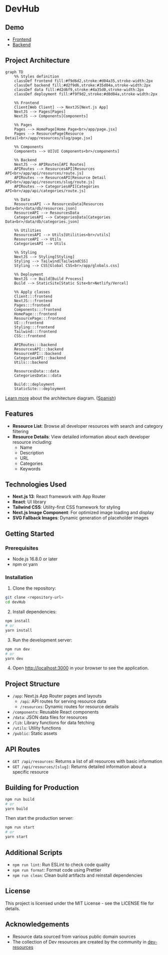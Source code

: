 # DevHub

## Demo

- [Frontend]()
- [Backend]()

## Project Architecture

```mermaid
graph TD
    %% Styles definition
    classDef frontend fill:#f9d6d2,stroke:#d04a35,stroke-width:2px
    classDef backend fill:#d2f9d6,stroke:#35d04a,stroke-width:2px
    classDef data fill:#d2d6f9,stroke:#4a35d0,stroke-width:2px
    classDef deployment fill:#f9f9d2,stroke:#d0d04a,stroke-width:2px

    %% Frontend
    Client[Web Client] --> NextJS[Next.js App]
    NextJS --> Pages[Pages]
    NextJS --> Components[Components]
    
    %% Pages
    Pages --> HomePage[Home Page<br>/app/page.jsx]
    Pages --> ResourcePage[Resource Detail<br>/app/resources/slug/page.jsx]
    
    %% Components
    Components --> UI[UI Components<br>/components]
    
    %% Backend
    NextJS --> APIRoutes[API Routes]
    APIRoutes --> ResourcesAPI[Resources API<br>/app/api/resources/route.js]
    APIRoutes --> ResourceAPI[Resource Detail API<br>/app/api/resources/slug/route.js]
    APIRoutes --> CategoriesAPI[Categories API<br>/app/api/categories/route.js]
    
    %% Data
    ResourcesAPI --> ResourcesData[Resources Data<br>/data/db/resources.json]
    ResourceAPI --> ResourcesData
    CategoriesAPI --> CategoriesData[Categories Data<br>/data/db/categories.json]
    
    %% Utilities
    ResourcesAPI --> Utils[Utilities<br>/utils]
    ResourceAPI --> Utils
    CategoriesAPI --> Utils
    
    %% Styling
    NextJS --> Styling[Styling]
    Styling --> Tailwind[TailwindCSS]
    Styling --> CSS[Global CSS<br>/app/globals.css]
    
    %% Deployment
    NextJS --> Build[Build Process]
    Build --> StaticSite[Static Site<br>Netlify/Vercel]
    
    %% Apply classes
    Client:::frontend
    NextJS:::frontend
    Pages:::frontend
    Components:::frontend
    HomePage:::frontend
    ResourcePage:::frontend
    UI:::frontend
    Styling:::frontend
    Tailwind:::frontend
    CSS:::frontend
    
    APIRoutes:::backend
    ResourcesAPI:::backend
    ResourceAPI:::backend
    CategoriesAPI:::backend
    Utils:::backend
    
    ResourcesData:::data
    CategoriesData:::data
    
    Build:::deployment
    StaticSite:::deployment
```
[Learn more](./architecture-diagram.md) about the architecture diagram. ([Spanish](./architecture-diagram-es.md))

## Features

- **Resource List**: Browse all developer resources with search and category filtering
- **Resource Details**: View detailed information about each developer resource including:
  - Name
  - Description
  - URL
  - Categories
  - Keywords

## Technologies Used

- **Next.js 13**: React framework with App Router
- **React**: UI library
- **Tailwind CSS**: Utility-first CSS framework for styling
- **Next.js Image Component**: For optimized image loading and display
- **SVG Fallback Images**: Dynamic generation of placeholder images

## Getting Started

### Prerequisites

- Node.js 16.8.0 or later
- npm or yarn

### Installation

1. Clone the repository:
```bash
git clone <repository-url>
cd devHub
```

2. Install dependencies:
```bash
npm install
# or
yarn install
```

3. Run the development server:
```bash
npm run dev
# or
yarn dev
```

4. Open [http://localhost:3000](http://localhost:3000) in your browser to see the application.

## Project Structure

- `/app`: Next.js App Router pages and layouts
  - `/api`: API routes for serving resource data
  - `/resources`: Dynamic routes for resource details
- `/components`: Reusable React components
- `/data`: JSON data files for resources
- `/lib`: Library functions for data fetching
- `/utils`: Utility functions
- `/public`: Static assets

## API Routes

- `GET /api/resources`: Returns a list of all resources with basic information
- `GET /api/resources/[slug]`: Returns detailed information about a specific resource

## Building for Production

```bash
npm run build
# or
yarn build
```

Then start the production server:

```bash
npm run start
# or
yarn start
```

## Additional Scripts

- `npm run lint`: Run ESLint to check code quality
- `npm run format`: Format code using Prettier
- `npm run clean`: Clean build artifacts and reinstall dependencies

## License

This project is licensed under the MIT License - see the LICENSE file for details.

## Acknowledgements

- Resource data sourced from various public domain sources
- The collection of Dev resources are created by the community in [dev-resources](https://github.com/marcelscruz/dev-resources)